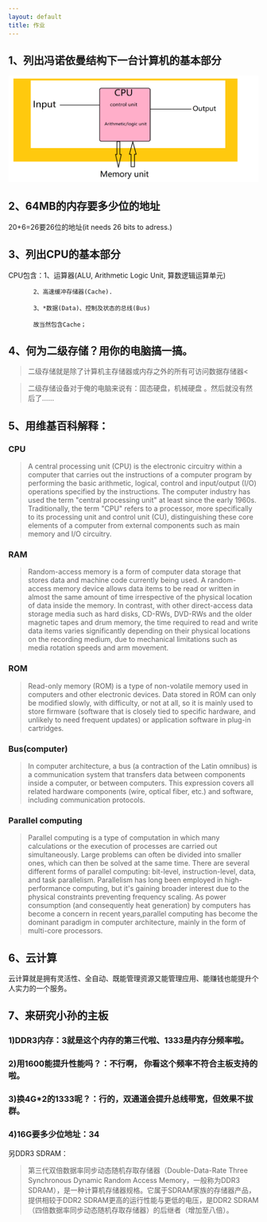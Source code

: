 ```yaml
---
layout: default
title: 作业
---
```


## 1、列出冯诺依曼结构下一台计算机的基本部分
![](images/冯诺依曼.png)

## 2、64MB的内存要多少位的地址
20+6=26要26位的地址(it needs 26 bits to adress.)

## 3、列出CPU的基本部分
CPU包含：1、运算器(ALU, Arithmetic Logic Unit,  算数逻辑运算单元)

           2、高速缓冲存储器(Cache).

           3、*数据(Data)、控制及状态的总线(Bus)

           故当然包含Cache；

## 4、何为二级存储？用你的电脑搞一搞。
>二级存储就是除了计算机主存储器或内存之外的所有可访问数据存储器<

>二级存储设备对于俺的电脑来说有：固态硬盘，机械硬盘 。然后就没有然后了……

## 5、用维基百科解释：
### CPU
>A central processing unit (CPU) is the electronic circuitry within a computer that carries out the instructions of a computer program by performing the basic arithmetic, logical, control and input/output (I/O) operations specified by the instructions. The computer industry has used the term "central processing unit" at least since the early 1960s. Traditionally, the term "CPU" refers to a processor, more specifically to its processing unit and control unit (CU), distinguishing these core elements of a computer from external components such as main memory and I/O circuitry.

### RAM
>Random-access memory  is a form of computer data storage that stores data and machine code currently being used. A random-access memory device allows data items to be read or written in almost the same amount of time irrespective of the physical location of data inside the memory. In contrast, with other direct-access data storage media such as hard disks, CD-RWs, DVD-RWs and the older magnetic tapes and drum memory, the time required to read and write data items varies significantly depending on their physical locations on the recording medium, due to mechanical limitations such as media rotation speeds and arm movement.

### ROM
>Read-only memory (ROM) is a type of non-volatile memory used in computers and other electronic devices. Data stored in ROM can only be modified slowly, with difficulty, or not at all, so it is mainly used to store firmware (software that is closely tied to specific hardware, and unlikely to need frequent updates) or application software in plug-in cartridges.

### Bus(computer)
>In computer architecture, a bus (a contraction of the Latin omnibus) is a communication system that transfers data between components inside a computer, or between computers. This expression covers all related hardware components (wire, optical fiber, etc.) and software, including communication protocols.

### Parallel computing
>Parallel computing is a type of computation in which many calculations or the execution of processes are carried out simultaneously. Large problems can often be divided into smaller ones, which can then be solved at the same time. There are several different forms of parallel computing: bit-level, instruction-level, data, and task parallelism. Parallelism has long been employed in high-performance computing, but it's gaining broader interest due to the physical constraints preventing frequency scaling. As power consumption (and consequently heat generation) by computers has become a concern in recent years,parallel computing has become the dominant paradigm in computer architecture, mainly in the form of multi-core processors.

## 6、云计算
云计算就是拥有灵活性、全自动、既能管理资源又能管理应用、能赚钱也能提升个人实力的一个服务。

## 7、来研究小孙的主板
### 1)DDR3内存：3就是这个内存的第三代啦、1333是内存分频率啦。

### 2)用1600能提升性能吗？：不行啊， 你看这个频率不符合主板支持的啦。

### 3)换4G*2的1333呢？：行的，双通道会提升总线带宽，但效果不拔群。

### 4)16G要多少位地址：34

另DDR3 SDRAM：

>第三代双倍数据率同步动态随机存取存储器（Double-Data-Rate Three Synchronous Dynamic Random Access Memory，一般称为DDR3 SDRAM），是一种计算机存储器规格。它属于SDRAM家族的存储器产品，提供相较于DDR2 SDRAM更高的运行性能与更低的电压，是DDR2 SDRAM（四倍数据率同步动态随机存取存储器）的后继者（增加至八倍）。

